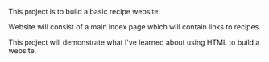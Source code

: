 This project is to build a basic recipe website.

Website will consist of a main index page which
will contain links to recipes.

This project will demonstrate what I've learned
about using HTML to build a website.